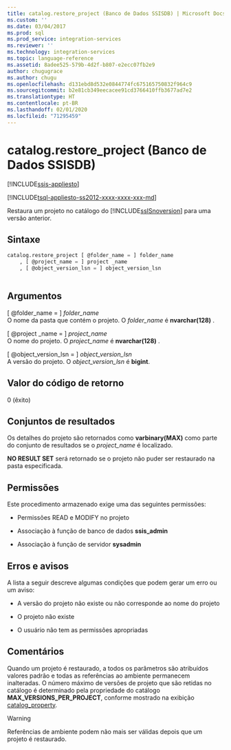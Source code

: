 ```yaml
---
title: catalog.restore_project (Banco de Dados SSISDB) | Microsoft Docs
ms.custom: ''
ms.date: 03/04/2017
ms.prod: sql
ms.prod_service: integration-services
ms.reviewer: ''
ms.technology: integration-services
ms.topic: language-reference
ms.assetid: 8adee525-579b-4d2f-b807-e2ecc07fb2e9
author: chugugrace
ms.author: chugu
ms.openlocfilehash: d131ebd8d532e0844774fc675165750832f964c9
ms.sourcegitcommit: b2e81cb349eecacee91cd3766410ffb3677ad7e2
ms.translationtype: HT
ms.contentlocale: pt-BR
ms.lasthandoff: 02/01/2020
ms.locfileid: "71295459"
---
```

# <a name="catalogrestore_project-ssisdb-database"></a>catalog.restore_project (Banco de Dados SSISDB)

[!INCLUDE[ssis-appliesto](../../includes/ssis-appliesto-ssvrpluslinux-asdb-asdw-xxx.md)]


[!INCLUDE[tsql-appliesto-ss2012-xxxx-xxxx-xxx-md](../../includes/tsql-appliesto-ss2012-xxxx-xxxx-xxx-md.md)]

  Restaura um projeto no catálogo do [!INCLUDE[ssISnoversion](../../includes/ssisnoversion-md.md)] para uma versão anterior.  
  
## <a name="syntax"></a>Sintaxe  
  
```sql  
catalog.restore_project [ @folder_name = ] folder_name  
    , [ @project_name = ] project _name  
    , [ @object_version_lsn = ] object_version_lsn  
  
```  
  
## <a name="arguments"></a>Argumentos  
 [ @folder_name = ] *folder_name*  
 O nome da pasta que contém o projeto. O *folder_name* é **nvarchar(128)** .  
  
 [ @project _name = ] *project_name*  
 O nome do projeto. O *project_name* é **nvarchar(128)** .  
  
 [ @object_version_lsn = ] *object_version_lsn*  
 A versão do projeto. O *object_version_lsn* é **bigint**.  
  
## <a name="return-code-value"></a>Valor do código de retorno  
 0 (êxito)  
  
## <a name="result-sets"></a>Conjuntos de resultados  
 Os detalhes do projeto são retornados como **varbinary(MAX)** como parte do conjunto de resultados se o *project_name* é localizado.  
  
 **NO RESULT SET** será retornado se o projeto não puder ser restaurado na pasta especificada.  
  
## <a name="permissions"></a>Permissões  
 Este procedimento armazenado exige uma das seguintes permissões:  
  
-   Permissões READ e MODIFY no projeto  
  
-   Associação à função de banco de dados **ssis_admin**  
  
-   Associação à função de servidor **sysadmin**  
  
## <a name="errors-and-warnings"></a>Erros e avisos  
 A lista a seguir descreve algumas condições que podem gerar um erro ou um aviso:  
  
-   A versão do projeto não existe ou não corresponde ao nome do projeto  
  
-   O projeto não existe  
  
-   O usuário não tem as permissões apropriadas  
  
## <a name="remarks"></a>Comentários  
 Quando um projeto é restaurado, a todos os parâmetros são atribuídos valores padrão e todas as referências ao ambiente permanecem inalteradas. O número máximo de versões de projeto que são retidas no catálogo é determinado pela propriedade do catálogo **MAX_VERSIONS_PER_PROJECT**, conforme mostrado na exibição [catalog_property](../../integration-services/system-views/catalog-catalog-properties-ssisdb-database.md).  
  
> [!WARNING]  
>  Referências de ambiente podem não mais ser válidas depois que um projeto é restaurado.  
  
  

